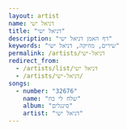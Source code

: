 ```yaml
---
layout: artist
name: דניאל ישי
title: "דניאל ישי"
description: "דף האמן דניאל ישי"
keywords: "שירים, מוזיקה, דניאל ישי"
permalink: /artists/דניאל-ישי
redirect_from:
  - /artists/list/דניאל ישי
  - /artists/דניאל-ישי/
songs:
  - number: "32676"
    name: "שלח לי כח"
    album: "סינגלים"
    artist: "דניאל ישי"
---
```

